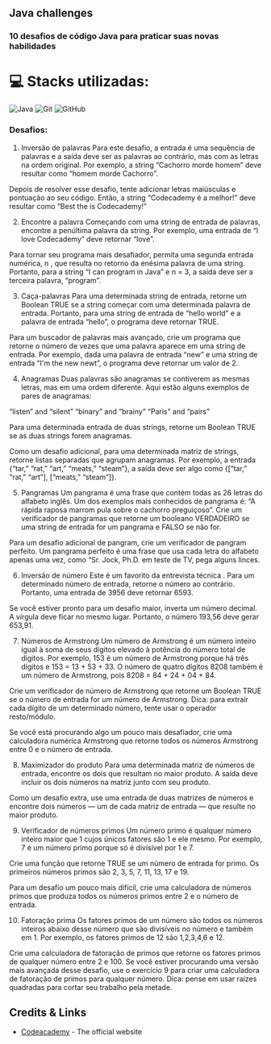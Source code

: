 ## Java challenges

### 10 desafios de código Java para praticar suas novas habilidades
# 💻 Stacks utilizadas:
![Java](https://img.shields.io/badge/Java-ED8B00?style=for-the-badge&logo=java&logoColor=white) ![Git](https://img.shields.io/badge/Git-E34F26?style=for-the-badge&logo=git&logoColor=white) ![GitHub](https://img.shields.io/badge/GitHub-100000?style=for-the-badge&logo=github&logoColor=white) 

### Desafios:
1. Inversão de palavras
Para este desafio, a entrada é uma sequência de palavras e a saída deve ser as palavras ao contrário, mas com as letras na ordem original. Por exemplo, a string “Cachorro morde homem” deve resultar como “homem morde Cachorro”.

Depois de resolver esse desafio, tente adicionar letras maiúsculas e pontuação ao seu código. Então, a string “Codecademy é a melhor!” deve resultar como “Best the is Codecademy!”

2. Encontre a palavra
Começando com uma string de entrada de palavras, encontre a penúltima palavra da string. Por exemplo, uma entrada de “I love Codecademy” deve retornar “love”.

Para tornar seu programa mais desafiador, permita uma segunda entrada numérica, n , que resulta no retorno da enésima palavra de uma string. Portanto, para a string “I can program in Java” e n = 3, a saída deve ser a terceira palavra, “program”.

3. Caça-palavras
Para uma determinada string de entrada, retorne um Boolean TRUE se a string começar com uma determinada palavra de entrada. Portanto, para uma string de entrada de “hello world” e a palavra de entrada “hello”, o programa deve retornar TRUE.

Para um buscador de palavras mais avançado, crie um programa que retorne o número de vezes que uma palavra aparece em uma string de entrada. Por exemplo, dada uma palavra de entrada “new” e uma string de entrada “I'm the new newt”, o programa deve retornar um valor de 2.

4. Anagramas
Duas palavras são anagramas se contiverem as mesmas letras, mas em uma ordem diferente. Aqui estão alguns exemplos de pares de anagramas:

“listen” and “silent”
“binary” and “brainy”
“Paris” and “pairs”

Para uma determinada entrada de duas strings, retorne um Boolean TRUE se as duas strings forem anagramas.

Como um desafio adicional, para uma determinada matriz de strings, retorne listas separadas que agrupam anagramas. Por exemplo, a entrada {“tar,” “rat,” “art,” “meats,” “steam”}, a saída deve ser algo como {[“tar,” “rat,” “art”], [“meats,” “steam”]}.

5. Pangramas
Um pangrama é uma frase que contém todas as 26 letras do alfabeto inglês. Um dos exemplos mais conhecidos de pangrama é: “A rápida raposa marrom pula sobre o cachorro preguiçoso”. Crie um verificador de pangramas que retorne um booleano VERDADEIRO se uma string de entrada for um pangrama e FALSO se não for.

Para um desafio adicional de pangram, crie um verificador de pangram perfeito. Um pangrama perfeito é uma frase que usa cada letra do alfabeto apenas uma vez, como “Sr. Jock, Ph.D. em teste de TV, pega alguns linces.

6. Inversão de número
Este é um favorito da entrevista técnica . Para um determinado número de entrada, retorne o número ao contrário. Portanto, uma entrada de 3956 deve retornar 6593.

Se você estiver pronto para um desafio maior, inverta um número decimal. A vírgula deve ficar no mesmo lugar. Portanto, o número 193,56 deve gerar 653,91.

7. Números de Armstrong
Um número de Armstrong é um número inteiro igual à soma de seus dígitos elevado à potência do número total de dígitos. Por exemplo, 153 é um número de Armstrong porque há três dígitos e 153 = 13 + 53 + 33. O número de quatro dígitos 8208 também é um número de Armstrong, pois 8208 = 84 + 24 + 04 + 84.

Crie um verificador de número de Armstrong que retorne um Boolean TRUE se o número de entrada for um número de Armstrong. Dica: para extrair cada dígito de um determinado número, tente usar o operador resto/módulo.

Se você está procurando algo um pouco mais desafiador, crie uma calculadora numérica Armstrong que retorne todos os números Armstrong entre 0 e o número de entrada.

8. Maximizador do produto
Para uma determinada matriz de números de entrada, encontre os dois que resultam no maior produto. A saída deve incluir os dois números na matriz junto com seu produto.

Como um desafio extra, use uma entrada de duas matrizes de números e encontre dois números — um de cada matriz de entrada — que resulte no maior produto.

9. Verificador de números primos
Um número primo é qualquer número inteiro maior que 1 cujos únicos fatores são 1 e ele mesmo. Por exemplo, 7 é um número primo porque só é divisível por 1 e 7.

Crie uma função que retorne TRUE se um número de entrada for primo. Os primeiros números primos são 2, 3, 5, 7, 11, 13, 17 e 19.

Para um desafio um pouco mais difícil, crie uma calculadora de números primos que produza todos os números primos entre 2 e o número de entrada.

10. Fatoração prima
Os fatores primos de um número são todos os números inteiros abaixo desse número que são divisíveis no número e também em 1. Por exemplo, os fatores primos de 12 são 1,2,3,4,6 e 12.

Crie uma calculadora de fatoração de primos que retorne os fatores primos de qualquer número entre 2 e 100. Se você estiver procurando uma versão mais avançada desse desafio, use o exercício 9 para criar uma calculadora de fatoração de primos para qualquer número. Dica: pense em usar raízes quadradas para cortar seu trabalho pela metade.

## Credits & Links

- [Codeacademy](https://www.codecademy.com/resources/blog/java-code-challenges-for-beginners/) - The official website

<br />
